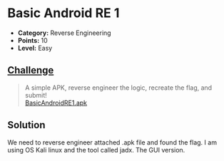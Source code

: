 # Basic Android RE 1

* **Category:** Reverse Engineering
* **Points:** 10
* **Level:** Easy

## [Challenge](https://ctflearn.com/challenge/962)

> A simple APK, reverse engineer the logic, recreate the flag, and submit!  
> [BasicAndroidRE1.apk](BasicAndroidRE1.apk)

## Solution
We need to reverse engineer attached .apk file and found the flag.
I am using OS Kali linux and the tool called jadx. The GUI version.

